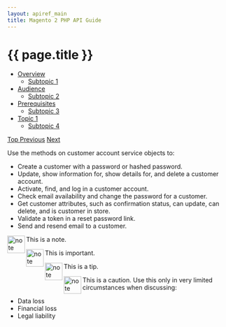 ```yaml
---
layout: apiref_main
title: Magento 2 PHP API Guide
---
```


<div class="container">
	<div class="jumbotron">
       <h1 id="php-api-guide">{{ page.title }}</h1>
    </div>
    <div class="row">
        <div class="col-xs-3" id="myScrollspy">
         <div class="bs-docs-sidebar hidden-print hidden-xs hidden-sm" role="complementary">
            <ul class="nav nav-tabs nav-stacked" data-spy="affix">          
               <li>
                  <a href="#php-api-overview">Overview</a>
                  <ul class="nav">
                     <li><a href="#subtopic1">Subtopic 1</a></li>
                  </ul>
               </li>
               <li>
                  <a href="#php-api-audience">Audience</a>
                  <ul class="nav">
                     <li><a href="#subtopic2">Subtopic 2</a></li>
                  </ul>
               </li>
               <li>
                  <a href="#php-api-prereqs">Prerequisites</a>
                  <ul class="nav">
                     <li><a href="#subtopic3">Subtopic 3</a></li>
                  </ul>
               </li>
               <li>
                  <a href="#php-api-topic1">Topic 1</a>
                  <ul class="nav">
                     <li><a href="#subtopic4">Subtopic 4</a></li>
                  </ul>
               </li>
            </ul>
            <a class="back-to-top" href="#top">
            Top
            </a>
             <a class="bs-docs-theme-toggle" href="#">Previous</a>
             <a class="bs-docs-theme-toggle" href="#">Next</a>
         </div>
        </div>
        <div class="col-xs-9">
        <p>Use the methods on customer account service objects to:</p>
         <ul>
            <li>Create a customer with a password or hashed password.</li>
            <li>Update, show information for, show details for, and delete a customer account.</li>
            <li>Activate, find, and log in a customer account.</li>
            <li>Check email availability and change the password for a customer.</li>
            <li>Get customer attributes, such as confirmation status, can update, can delete, and is customer in store.</li>
            <li>Validate a token in a reset password link.</li>
            <li>Send and resend email to a customer.</li>
         </ul>
        <div class="bs-callout bs-callout-info" id="info">
  <img src="{{ site.baseurl }}common/images/icon_note.png" alt="note" align="left" width="40" />
<span class="glyphicon-class">
  <p>This is a note. </p></span>
  </div>
  
  <div class="bs-callout bs-callout-warning" id="warning">
    <img src="{{ site.baseurl }}common/images/icon_important.png" alt="note" align="left" width="40" />
	<span class="glyphicon-class">
    <p>This is important. </p></span>
  </div>
  
<div class="bs-callout bs-callout-warning" id="warning">
  <img src="{{ site.baseurl }}common/images/icon_tip.png" alt="note" align="left" width="40" />
<span class="glyphicon-class">
  <p>This is a tip. </p></span>
</div>

<div class="bs-callout bs-callout-danger" id="danger">
  <img src="{{ site.baseurl }}common/images/icon_caution.png" alt="note" align="left" width="40" />
<span class="glyphicon-class">
  <p>This is a caution. Use this only in very limited circumstances when discussing:
  <ul class="note"><li>Data loss</li>
  <li>Financial loss</li>
  <li>Legal liability</li></ul></p></span>
</div>
           <!-- 
 <h2 id="php-api-overview">Overview</h2>
            <p>Overview of everything.</p>
            <h3 id="subtopic1">Subtopic 1</h3>
            <p>Subtopic.</p>
            <h2 id="php-api-audience">Audience</h2>
            <p>This guide is for PHP API developers who want to change the world.</p>
            <h3 id="subtopic2">Subtopic 2</h3>
            <p>Subtopic.</p>
            <h2 id="php-api-prereqs">Prerequisites</h2>
            <p>Install a bunch of stuff.</p>
            <h3 id="subtopic3">Subtopic 3</h3>
            <p>Subtopic.</p>
            <h2 id="php-api-topic1">Topic 1</h2>
            <p>Topic 1.</p>
            <h3 id="subtopic4">Subtopic 4</h3>
            <p>Subtopic.</p>
 -->
         </div>
    </div>
</div>
